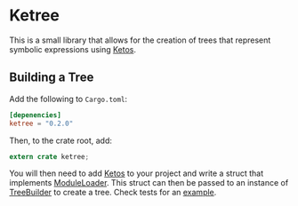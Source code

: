 # Ketree

This is a small library that allows for the creation of trees that represent symbolic expressions using [Ketos](https://github.com/murarth/ketos).

## Building a Tree

Add the following to `Cargo.toml`:

```toml
[depenencies]
ketree = "0.2.0"
```

Then, to the crate root, add:

```rust
extern crate ketree;
```

You will then need to add [Ketos](https://github.com/murarth/ketos) to your project and write a struct that 
implements [ModuleLoader](https://docs.rs/ketos/0.10.0/ketos/module/trait.ModuleLoader.html). This struct 
can then be passed to an instance of [TreeBuilder](https://docs.rs/ketree/0.2.0/ketree/treebuilder/struct.TreeBuilder.html) 
to create a tree. Check tests for an [example](https://github.com/Wulfsta/ketree/blob/master/tests/build.rs).
